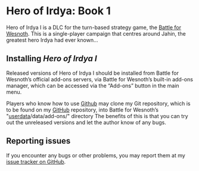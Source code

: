 Hero of Irdya: Book 1
=====================

Hero of Irdya I is a DLC for the turn-based strategy game, the [Battle for Wesnoth](https://www.wesnoth.org).
This is a single-player campaign that centres around Jahin, the greatest hero Irdya had ever known...

Installing _Hero of Irdya I_
--------------------------------------------------------------------------------
Released versions of Hero of Irdya I should be installed from Battle for Wesnoth’s
official add-ons servers, via Battle for Wesnoth’s built-in add-ons manager,
which can be accessed via the “Add-ons” button in the main menu.

Players who know how to use [Github](https://github.com) may clone my Git repository, which is to
be found on my [GitHub](https://github.com/knyghtmare/Hero_of_Irdya_I) repository, into Battle for Wesnoth’s
"[userdata](http://wiki.wesnoth.org/EditingWesnoth#Where_is_my_user_data_directory.3F)/data/add-ons/" directory
The benefits of this is that you can try out the unreleased versions and let the author know of any bugs.

Reporting issues
--------------------------------------------------------------------------------
If you encounter any bugs or other problems, you may report them at my [issue
tracker on GitHub](https://github.com/knyghtmare/Hero_of_Irdya_I/issues).